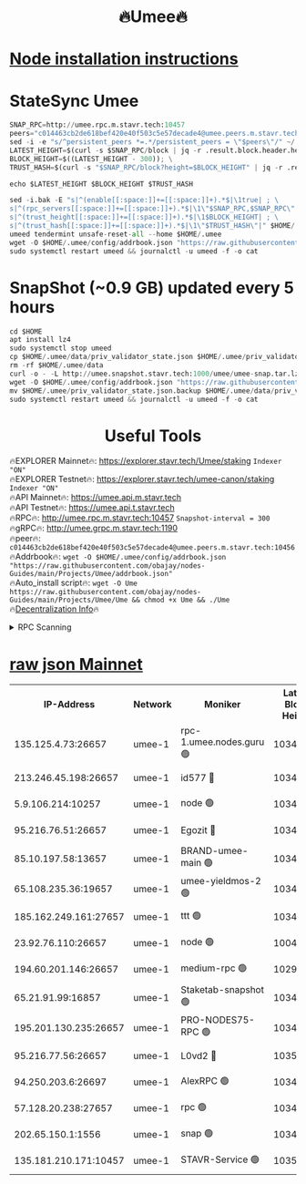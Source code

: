 <h1 align="center"> 🔥Umee🔥</h1>


[Node installation instructions](https://github.com/obajay/nodes-Guides/tree/main/Projects/Umee)
=
# StateSync Umee
```python
SNAP_RPC=http://umee.rpc.m.stavr.tech:10457
peers="c014463cb2de618bef420e40f503c5e57decade4@umee.peers.m.stavr.tech:10456"
sed -i -e "s/^persistent_peers *=.*/persistent_peers = \"$peers\"/" ~/.umee/config/config.toml
LATEST_HEIGHT=$(curl -s $SNAP_RPC/block | jq -r .result.block.header.height); \
BLOCK_HEIGHT=$((LATEST_HEIGHT - 300)); \
TRUST_HASH=$(curl -s "$SNAP_RPC/block?height=$BLOCK_HEIGHT" | jq -r .result.block_id.hash)

echo $LATEST_HEIGHT $BLOCK_HEIGHT $TRUST_HASH

sed -i.bak -E "s|^(enable[[:space:]]+=[[:space:]]+).*$|\1true| ; \
s|^(rpc_servers[[:space:]]+=[[:space:]]+).*$|\1\"$SNAP_RPC,$SNAP_RPC\"| ; \
s|^(trust_height[[:space:]]+=[[:space:]]+).*$|\1$BLOCK_HEIGHT| ; \
s|^(trust_hash[[:space:]]+=[[:space:]]+).*$|\1\"$TRUST_HASH\"|" $HOME/.umee/config/config.toml
umeed tendermint unsafe-reset-all --home $HOME/.umee
wget -O $HOME/.umee/config/addrbook.json "https://raw.githubusercontent.com/obajay/nodes-Guides/main/Projects/Umee/addrbook.json"
sudo systemctl restart umeed && journalctl -u umeed -f -o cat
```
# SnapShot (~0.9 GB) updated every 5 hours
```python
cd $HOME
apt install lz4
sudo systemctl stop umeed
cp $HOME/.umee/data/priv_validator_state.json $HOME/.umee/priv_validator_state.json.backup
rm -rf $HOME/.umee/data
curl -o - -L http://umee.snapshot.stavr.tech:1000/umee/umee-snap.tar.lz4 | lz4 -c -d - | tar -x -C $HOME/.umee --strip-components 2
wget -O $HOME/.umee/config/addrbook.json "https://raw.githubusercontent.com/obajay/nodes-Guides/main/Projects/Umee/addrbook.json"
mv $HOME/.umee/priv_validator_state.json.backup $HOME/.umee/data/priv_validator_state.json
sudo systemctl restart umeed && journalctl -u umeed -f -o cat
```
 <h1 align="center"> Useful Tools</h1>

🔥EXPLORER Mainnet🔥:      https://explorer.stavr.tech/Umee/staking             `Indexer "ON"` \
🔥EXPLORER Testnet🔥:        https://explorer.stavr.tech/umee-canon/staking      `Indexer "ON"` \
🔥API Mainnet🔥:                   https://umee.api.m.stavr.tech \
🔥API Testnet🔥:                     https://umee.api.t.stavr.tech \
🔥RPC🔥:                                   http://umee.rpc.m.stavr.tech:10457                     `Snapshot-interval = 300` \
🔥gRPC🔥:                              http://umee.grpc.m.stavr.tech:1190 \
🔥peer🔥:                     `c014463cb2de618bef420e40f503c5e57decade4@umee.peers.m.stavr.tech:10456` \
🔥Addrbook🔥:    ```wget -O $HOME/.umee/config/addrbook.json "https://raw.githubusercontent.com/obajay/nodes-Guides/main/Projects/Umee/addrbook.json"``` \
🔥Auto_install script🔥: ```wget -O Ume https://raw.githubusercontent.com/obajay/nodes-Guides/main/Projects/Umee/Ume && chmod +x Ume && ./Ume``` \
🔥[Decentralization Info](https://github.com/obajay/StateSync-snapshots/tree/main/Projects/Umee/Decentralization)🔥

<details>
<summary>RPC Scanning</summary>

<h2 align="center"> We scan nodes in real time every 4 hours. And we provide the final result of RPC endpoints.
We cannot influence the operation of these nodes in any way. </h2>


```python
If Voting Power is higher than 0 --> then the Node is a validator of the network and may be subject to attack and be a potential threat to the chain.
```
```python
We marked such validators with a red symbol
```

</details>

[raw json Mainnet](https://rpc-check.umeem.stavr.tech/umeem/rpc-umeem-result.json)
=



<table><tr><th>IP-Address</th><th>Network</th><th>Moniker</th><th>Latest Block Height</th><th>Earliest Block Height</th><th>Catching Up</th><th>Tx Index</th><th>Voting Power</th><th>Scan Time</th></tr><tr><td>135.125.4.73:26657</td><td>umee-1</td><td>rpc-1.umee.nodes.guru 🟢</td><td>10349999</td><td>5167386</td><td>False</td><td>on</td><td>0</td><td>2024-01-29T06:32:08.815209050UTC</td></tr><tr><td>213.246.45.198:26657</td><td>umee-1</td><td>id577 🔴</td><td>10349986</td><td>7100001</td><td>False</td><td>on</td><td>35104862</td><td>2024-01-29T06:30:53.020010309UTC</td></tr><tr><td>5.9.106.214:10257</td><td>umee-1</td><td>node 🟢</td><td>10349995</td><td>7942001</td><td>False</td><td>on</td><td>0</td><td>2024-01-29T06:31:45.497522970UTC</td></tr><tr><td>95.216.76.51:26657</td><td>umee-1</td><td>Egozit 🔴</td><td>10349999</td><td>8262001</td><td>False</td><td>off</td><td>38386535</td><td>2024-01-29T06:32:08.493110670UTC</td></tr><tr><td>85.10.197.58:13657</td><td>umee-1</td><td>BRAND-umee-main 🟢</td><td>10349989</td><td>8427832</td><td>False</td><td>on</td><td>0</td><td>2024-01-29T06:31:10.500184119UTC</td></tr><tr><td>65.108.235.36:19657</td><td>umee-1</td><td>umee-yieldmos-2 🟢</td><td>10349979</td><td>9575548</td><td>False</td><td>on</td><td>0</td><td>2024-01-29T06:30:11.578720264UTC</td></tr><tr><td>185.162.249.161:27657</td><td>umee-1</td><td>ttt 🟢</td><td>10349993</td><td>9733423</td><td>False</td><td>on</td><td>0</td><td>2024-01-29T06:31:35.813328180UTC</td></tr><tr><td>23.92.76.110:26657</td><td>umee-1</td><td>node 🟢</td><td>10046600</td><td>9953901</td><td>False</td><td>on</td><td>0</td><td>2024-01-29T06:32:47.308261546UTC</td></tr><tr><td>194.60.201.146:26657</td><td>umee-1</td><td>medium-rpc 🟢</td><td>10294415</td><td>9984137</td><td>False</td><td>on</td><td>0</td><td>2024-01-29T06:30:59.717907033UTC</td></tr><tr><td>65.21.91.99:16857</td><td>umee-1</td><td>Staketab-snapshot 🟢</td><td>10349991</td><td>9992001</td><td>False</td><td>off</td><td>0</td><td>2024-01-29T06:31:21.175268022UTC</td></tr><tr><td>195.201.130.235:26657</td><td>umee-1</td><td>PRO-NODES75-RPC 🟢</td><td>10349995</td><td>10249995</td><td>False</td><td>on</td><td>0</td><td>2024-01-29T06:31:42.290524975UTC</td></tr><tr><td>95.216.77.56:26657</td><td>umee-1</td><td>L0vd2 🔴</td><td>10350002</td><td>10250002</td><td>False</td><td>off</td><td>37501434</td><td>2024-01-29T06:32:23.970510974UTC</td></tr><tr><td>94.250.203.6:26697</td><td>umee-1</td><td>AlexRPC 🟢</td><td>10349988</td><td>10260001</td><td>False</td><td>on</td><td>0</td><td>2024-01-29T06:31:06.175429290UTC</td></tr><tr><td>57.128.20.238:27657</td><td>umee-1</td><td>rpc 🟢</td><td>10349997</td><td>10337379</td><td>False</td><td>on</td><td>0</td><td>2024-01-29T06:31:53.913241989UTC</td></tr><tr><td>202.65.150.1:1556</td><td>umee-1</td><td>snap 🟢</td><td>10349995</td><td>10345971</td><td>False</td><td>on</td><td>0</td><td>2024-01-29T06:31:43.189795328UTC</td></tr><tr><td>135.181.210.171:10457</td><td>umee-1</td><td>STAVR-Service 🟢</td><td>10350000</td><td>10348001</td><td>False</td><td>on</td><td>0</td><td>2024-01-29T06:32:17.394287207UTC</td></tr></table>
